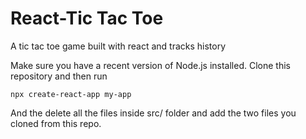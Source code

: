 # React-Tic Tac Toe
A tic tac toe game built with react and tracks history

Make sure you have a recent version of Node.js installed.
Clone this repository and then run 
```
npx create-react-app my-app
```
And the delete all the files inside src/ folder and add the two files you cloned from this repo.
